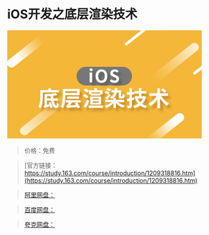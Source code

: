 # iOS开发之底层渲染技术

![img](../../../assets/study163/free/3b8435bb66f7436e8bad3130332ea8b6.jpg)

> 价格：免费

> [官方链接：https://study.163.com/course/introduction/1209318816.htm](https://study.163.com/course/introduction/1209318816.htm)

> [阿里网盘：]()

> [百度网盘：]()

> [夸克网盘：]()
